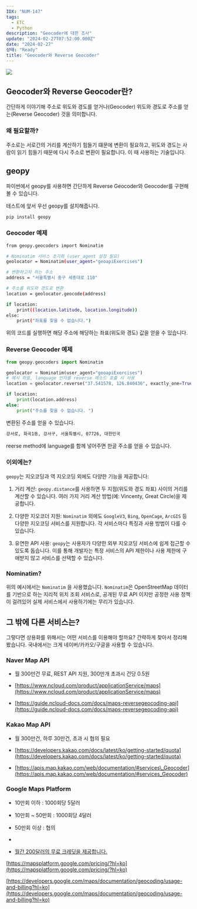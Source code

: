 ```yaml
---
IDX: "NUM-147"
tags:
  - ETC
  - Python
description: "Geocoder에 대한 조사"
update: "2024-02-27T07:52:00.000Z"
date: "2024-02-27"
상태: "Ready"
title: "Geocoder와 Reverse Geocoder"
---
```

![](image1.png)
## Geocoder와 Reverse Geocoder란? 

간단하게 이야기해 주소로 위도와 경도를 얻거나(Geocoder) 위도와 경도로 주소를 얻는(Reverse Geocoder) 것을 의미합니다. 

### 왜 필요할까? 

주소로는 서로간의 거리를 계산하기 힘들기 떄문에 변환이 필요하고, 위도와 경도는 사람이 읽기 힘들기 때문에 다시 주소로 변환이 필요합니다. 이 때 사용하는 기술입니다. 

## geopy

파이썬에서 geopy를 사용하면 간단하게 Reverse Geocoder와 Geocoder를 구현해볼 수 있습니다. 

테스트에 앞서 우선 geopy를 설치해줍니다.

```bash
pip install geopy
```

### Geocoder 예제

```bash
from geopy.geocoders import Nominatim

# Nominatim 서비스 초기화 (user_agent 설정 필요)
geolocator = Nominatim(user_agent="geoapiExercises")

# 변환하고자 하는 주소
address = "서울특별시 중구 세종대로 110"

# 주소를 위도와 경도로 변환
location = geolocator.geocode(address)

if location:
    print((location.latitude, location.longitude))
else:
    print("좌표를 찾을 수 없습니다.")

```

위의 코드를 실행하면 해당 주소에 해당하는 좌표(위도와 경도) 값을 얻을 수 있습니다. 

### Reverse Geocoder 예제

```python
from geopy.geocoders import Nominatim

geolocator = Nominatim(user_agent="geoapiExercises")
# 예시 좌표, language 인자를 reverse 메소드 호출 시 사용
location = geolocator.reverse("37.541578, 126.840436", exactly_one=True, language="ko")

if location:
    print(location.address)
else:
    print("주소를 찾을 수 없습니다. ")

```

변환된 주소를 얻을 수 있습니다. 

```bash
강서로, 화곡1동, 강서구, 서울특별시, 07726, 대한민국
```

reerse method에 language를 함께 넣어주면 한글 주소를 얻을 수 있습니다. 

### 이외에는?

`geopy`는 지오코딩과 역 지오코딩 외에도 다양한 기능을 제공합니다:

1. 거리 계산: `geopy.distance`를 사용하면 두 지점(위도와 경도 좌표) 사이의 거리를 계산할 수 있습니다. 여러 가지 거리 계산 방법(예: Vincenty, Great Circle)을 제공합니다.

1. 다양한 지오코더 지원: `Nominatim` 외에도 `GoogleV3`, `Bing`, `OpenCage`, `ArcGIS` 등 다양한 지오코딩 서비스를 지원합니다. 각 서비스마다 특징과 사용 방법이 다를 수 있습니다.

1. 유연한 API 사용: `geopy`는 사용자가 다양한 외부 지오코딩 서비스에 쉽게 접근할 수 있도록 돕습니다. 이를 통해 개발자는 특정 서비스의 API 제한이나 사용 제한에 구애받지 않고 서비스를 선택할 수 있습니다.

### Nominatim?

위의 예시에서는 `Nominatim` 을 사용했습니다. `Nominatim`은 OpenStreetMap 데이터를 기반으로 하는 지리적 위치 조회 서비스로, 공개된 무료 API 이지만 공정한 사용 정책이 걸려있어 실제 서비스에서 사용하기에는 무리가 있습니다. 

## 그 밖에 다른 서비스는? 

그렇다면 상용화를 위해서는 어떤 서비스를 이용해야 할까요? 간략하게 찾아서 정리해봤습니다. 국내에서는 크게 네이버/카카오/구글을 사용할 수 있습니다. 

### Naver Map API

- 월 300만건 무료, REST API 지원, 300만개 초과시 건당 0.5원

- [https://www.ncloud.com/product/applicationService/maps](https://www.ncloud.com/product/applicationService/maps)

- [https://guide.ncloud-docs.com/docs/maps-reversegeocoding-api](https://guide.ncloud-docs.com/docs/maps-reversegeocoding-api)

### Kakao Map API

- 월 300만건, 하루 30만건, 초과 시 협의 필요

- [https://developers.kakao.com/docs/latest/ko/getting-started/quota](https://developers.kakao.com/docs/latest/ko/getting-started/quota)

- [https://apis.map.kakao.com/web/documentation/#services\_Geocoder](https://apis.map.kakao.com/web/documentation/#services_Geocoder)

### Google Maps Platform

- 10만회 이하 : 1000회당 5달러

- 10만회 ~ 50만회 : 1000회당 4달러

- 50만회 이상 : 협의

- 

- [월간 200달러의 무료 크레딧을 제공합니다.](https://mapsplatform.google.com/pricing/?hl=ko) 

[https://mapsplatform.google.com/pricing/?hl=ko](https://mapsplatform.google.com/pricing/?hl=ko)

[https://developers.google.com/maps/documentation/geocoding/usage-and-billing?hl=ko](https://developers.google.com/maps/documentation/geocoding/usage-and-billing?hl=ko)




